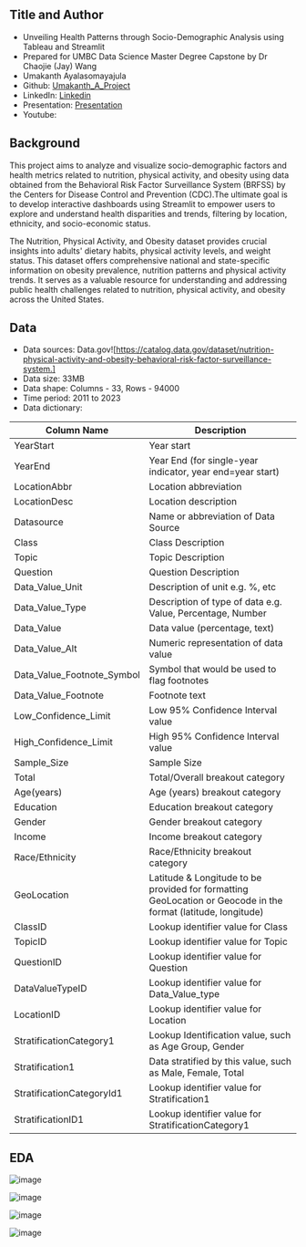 ## Title and Author

- Unveiling Health Patterns through Socio-Demographic Analysis using Tableau and Streamlit
- Prepared for UMBC Data Science Master Degree Capstone by Dr Chaojie (Jay) Wang
- Umakanth Ayalasomayajula
- Github: [Umakanth_A_Project](https://github.com/UmakanthA/UMBC-DATA606-Capstone)
- LinkedIn: [Linkedin](https://www.linkedin.com/in/umakanth1997)
- Presentation: [Presentation](https://docs.google.com/presentation/d/1iDys5JV0nay67nGecNq0eYaZ-LwoeLiK/edit#slide=id.p1)
- Youtube:

## Background

This project aims to analyze and visualize socio-demographic factors and health metrics related to nutrition, physical activity, and obesity using data obtained from the Behavioral Risk Factor Surveillance System (BRFSS) by the Centers for Disease Control and Prevention (CDC).The ultimate goal is to develop interactive dashboards using Streamlit to empower users to explore and understand health disparities and trends, filtering by location, ethnicity, and socio-economic status.

The Nutrition, Physical Activity, and Obesity dataset provides crucial insights into adults' dietary habits, physical activity levels, and weight status. This dataset offers comprehensive national and state-specific information on obesity prevalence, nutrition patterns and physical activity trends. It serves as a valuable resource for understanding and addressing public health challenges related to nutrition, physical activity, and obesity across the United States.

## Data
- Data sources: Data.gov![https://catalog.data.gov/dataset/nutrition-physical-activity-and-obesity-behavioral-risk-factor-surveillance-system.]
- Data size: 33MB
- Data shape: Columns - 33, Rows - 94000
- Time period: 2011 to 2023
- Data dictionary:

| Column Name             | Description                                   |
|-------------------------|-----------------------------------------------|
| YearStart               | Year start                                    |
| YearEnd                 | Year End (for single-year indicator, year end=year start) |
| LocationAbbr            | Location abbreviation                         |
| LocationDesc            | Location description                          |
| Datasource              | Name or abbreviation of Data Source           |
| Class                   | Class Description                             |
| Topic                   | Topic Description                             |
| Question                | Question Description                          |
| Data_Value_Unit         | Description of unit e.g. %, etc               |
| Data_Value_Type         | Description of type of data e.g. Value, Percentage, Number |
| Data_Value              | Data value (percentage, text)                 |
| Data_Value_Alt          | Numeric representation of data value          |
| Data_Value_Footnote_Symbol | Symbol that would be used to flag footnotes |
| Data_Value_Footnote     | Footnote text                                 |
| Low_Confidence_Limit   | Low 95% Confidence Interval value             |
| High_Confidence_Limit  | High 95% Confidence Interval value            |
| Sample_Size             | Sample Size                                   |
| Total                   | Total/Overall breakout category               |
| Age(years)              | Age (years) breakout category                 |
| Education               | Education breakout category                   |
| Gender                  | Gender breakout category                      |
| Income                  | Income breakout category                      |
| Race/Ethnicity          | Race/Ethnicity breakout category              |
| GeoLocation             | Latitude & Longitude to be provided for formatting GeoLocation or Geocode in the format (latitude, longitude) |
| ClassID                 | Lookup identifier value for Class             |
| TopicID                 | Lookup identifier value for Topic             |
| QuestionID              | Lookup identifier value for Question          |
| DataValueTypeID         | Lookup identifier value for Data_Value_type   |
| LocationID              | Lookup identifier value for Location          |
| StratificationCategory1 | Lookup Identification value, such as Age Group, Gender |
| Stratification1         | Data stratified by this value, such as Male, Female, Total |
| StratificationCategoryId1 | Lookup identifier value for Stratification1 |
| StratificationID1       | Lookup identifier value for StratificationCategory1 |


## EDA

![image](https://github.com/UmakanthA/UMBC-DATA606-Capstone/assets/113398977/b0af9f57-8828-4d60-9047-a094e1637048)

![image](https://github.com/UmakanthA/UMBC-DATA606-Capstone/assets/113398977/0d3b77be-9818-4b19-acc6-0327f014dc6a)

![image](https://github.com/UmakanthA/UMBC-DATA606-Capstone/assets/113398977/463666bd-aac4-49cb-99c1-7bcd366694a9)

![image](https://github.com/UmakanthA/UMBC-DATA606-Capstone/assets/113398977/891ec5b7-df72-495a-b1ee-c116d9f89150)


